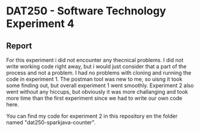 
# DAT250 - Software Technology Experiment 4

## Report

For this experiment i did not encounter any thecnical problems. I did not write working code right away, but i would just consider that a part of the process and not a problem.
I had no problems with cloning and running the code in experiment 1. The postman tool was new to me, so uisng it took some finding out, but overall experiment 1 went smoothly. 
Experiment 2 also went without any hiccups, but obviously it was more challanging and took more time than the first experiment since we had to write our own code here.

You can find my code for experiment 2 in this repository en the folder named "dat250-sparkjava-counter".
